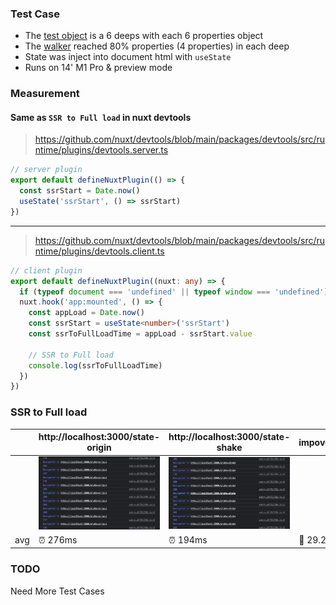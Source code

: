 ### Test Case

- The [test object](./mock/vrsws.json) is a 6 deeps with each 6 properties object
- The [walker](./walker.ts) reached 80% properties (4 properties) in each deep
- State was inject into document html with `useState`
- Runs on 14' M1 Pro & preview mode

### Measurement

#### Same as `SSR to Full load` in nuxt devtools

> https://github.com/nuxt/devtools/blob/main/packages/devtools/src/runtime/plugins/devtools.server.ts

```ts
// server plugin
export default defineNuxtPlugin(() => {
  const ssrStart = Date.now()
  useState('ssrStart', () => ssrStart)
})
```

---

> https://github.com/nuxt/devtools/blob/main/packages/devtools/src/runtime/plugins/devtools.client.ts

```ts
// client plugin
export default defineNuxtPlugin((nuxt: any) => {
  if (typeof document === 'undefined' || typeof window === 'undefined') return
  nuxt.hook('app:mounted', () => {
    const appLoad = Date.now()
    const ssrStart = useState<number>('ssrStart')
    const ssrToFullLoadTime = appLoad - ssrStart.value

    // SSR to Full load
    console.log(ssrToFullLoadTime)
  })
})
```

### SSR to Full load

|     | http://localhost:3000/state-origin | http://localhost:3000/state-shake | impovements |
| --- | ---------------------------------- | --------------------------------- | ----------- |
|     | ![origin](./md/prod-origin.png)    | ![shake](./md/prod-shake.jpeg)    |
| avg | ⏰ 276ms                           | ⏰ 194ms                          | 🚀 29.2%    |

### TODO
Need More Test Cases
